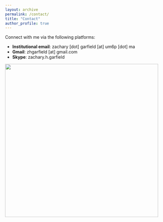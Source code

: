 ```yaml
---
layout: archive
permalink: /contact/
title: "Contact"
author_profile: true
---
```


Connect with me via the following platforms:

* **Institutional email**: zachary [dot] garfield [at] um6p [dot] ma
* **Gmail**: zhgarfield [at] gmail.com
* **Skype**: zachary.h.garfield


<img align="center" src="/images/um6p1/jpg" width="500"> 